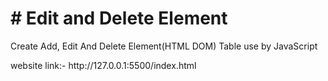 <h1># Edit and Delete Element</h1>


<p>Create Add, Edit And Delete Element(HTML DOM) Table use by JavaScript</p>



<p>website link:- http://127.0.0.1:5500/index.html</p>
